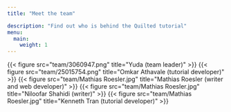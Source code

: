 ```yaml
---
title: "Meet the team"

description: "Find out who is behind the Quilted tutorial" 
menu:
  main:
    weight: 1
---
```

{{< figure src="team/3060947.png" title="Yuda (team leader)" >}}
{{< figure src="team/25015754.png" title="Omkar Athavale (tutorial developer)" >}}
{{< figure src="team/Mathias Roesler.jpg" title="Mathias Roesler (writer and web developer)" >}}
{{< figure src="team/Mathias Roesler.jpg" title="Niloofar Shahidi (writer)" >}}
{{< figure src="team/Mathias Roesler.jpg" title="Kenneth Tran (tutorial developer)" >}}
